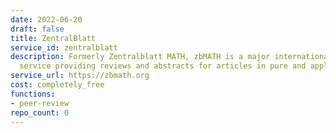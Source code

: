 ```yaml
---
date: 2022-06-20
draft: false
title: ZentralBlatt
service_id: zentralblatt
description: Formerly Zentralblatt MATH, zbMATH is a major international reviewing
  service providing reviews and abstracts for articles in pure and applied mathematics
service_url: https://zbmath.org
cost: completely_free
functions:
- peer-review
repo_count: 0
---
```



